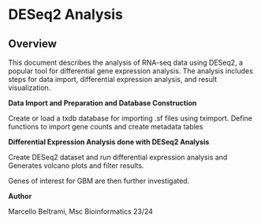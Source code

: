 # DESeq2 Analysis
## Overview

This document describes the analysis of RNA-seq data using DESeq2, a popular tool for differential gene expression analysis. The analysis includes steps for data import, differential expression analysis, and result visualization.

**Data Import and Preparation and Database Construction**

Create or load a txdb database for importing .sf files using tximport. Define functions to import gene counts and create metadata tables

**Differential Expression Analysis done with DESeq2 Analysis** 

Create DESeq2 dataset and run differential expression analysis and Generates volcano plots and filter results.

Genes of interest for GBM are then further investigated. 


**Author**

Marcello Beltrami, Msc Bioinformatics 23/24
